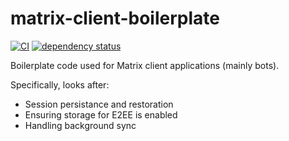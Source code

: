 # matrix-client-boilerplate

[![CI](https://github.com/DanNixon/matrix-client-boilerplate/actions/workflows/ci.yml/badge.svg)](https://github.com/DanNixon/matrix-client-boilerplate/actions/workflows/ci.yml)
[![dependency status](https://deps.rs/repo/github/DanNixon/matrix-client-boilerplate/status.svg)](https://deps.rs/repo/github/DanNixon/matrix-client-boilerplate)

Boilerplate code used for Matrix client applications (mainly bots).

Specifically, looks after:

- Session persistance and restoration
- Ensuring storage for E2EE is enabled
- Handling background sync
